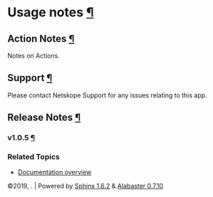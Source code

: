 [comment]: # " File: readme.md"
[comment]: # "  Copyright (c) 2018-2020 Splunk Inc."
[comment]: # ""
[comment]: # "  Licensed under Apache 2.0 (https://www.apache.org/licenses/LICENSE-2.0.txt)"
[comment]: # ""
<div class="document">

<div class="documentwrapper">

<div class="bodywrapper">

<div class="body" role="main">

<div id="usage-notes" class="section">

# Usage notes <a href="#usage-notes" class="headerlink" title="Permalink to this headline">¶</a>

<div class="toctree-wrapper compound">

</div>

<div id="action-notes" class="section">

## Action Notes <a href="#action-notes" class="headerlink" title="Permalink to this headline">¶</a>

Notes on Actions.

</div>

<div id="support" class="section">

## Support <a href="#support" class="headerlink" title="Permalink to this headline">¶</a>

Please contact Netskope Support for any issues relating to this app.

</div>

<div id="release-notes" class="section">

## Release Notes <a href="#release-notes" class="headerlink" title="Permalink to this headline">¶</a>

<div id="v1-0-5" class="section">

### v1.0.5 <a href="#release-notes" class="headerlink" title="Permalink to this headline">¶</a>

</div>

</div>

</div>

</div>

</div>

</div>

<div class="sphinxsidebar" aria-label="main navigation" role="navigation">

<div class="sphinxsidebarwrapper">

<div class="relations">

### Related Topics

-   [Documentation overview](index.html#document-index)

</div>

</div>

</div>

<div class="clearer">

</div>

</div>

<div class="footer">

©2019, . \| Powered by [Sphinx 1.6.2](http://sphinx-doc.org/) & [Alabaster
0.7.10](https://github.com/bitprophet/alabaster)

</div>

